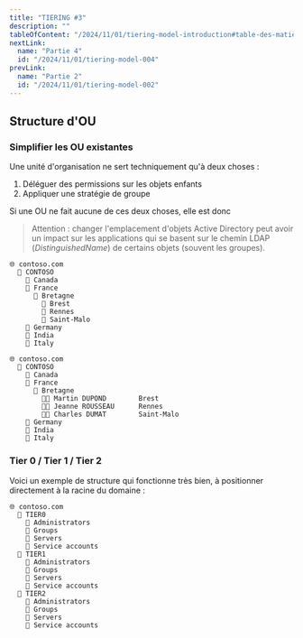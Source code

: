 ```yaml
---
title: "TIERING #3"
description: ""
tableOfContent: "/2024/11/01/tiering-model-introduction#table-des-matières"
nextLink:
  name: "Partie 4"
  id: "/2024/11/01/tiering-model-004"
prevLink:
  name: "Partie 2"
  id: "/2024/11/01/tiering-model-002"
---
```


## Structure d'OU

### Simplifier les OU existantes

Une unité d'organisation ne sert techniquement qu'à deux choses : 

1. Déléguer des permissions sur les objets enfants
2. Appliquer une stratégie de groupe

Si une OU ne fait aucune de ces deux choses, elle est donc 

> Attention : changer l'emplacement d'objets Active Directory peut avoir un impact sur les applications qui se basent sur le chemin LDAP (*DistinguishedName*) de certains objets (souvent les groupes).

```plaintext
🌐 contoso.com
  📁 CONTOSO
    📁 Canada
    📁 France
      📁 Bretagne
        📁 Brest
        📁 Rennes
        📁 Saint-Malo
    📁 Germany
    📁 India
    📁 Italy
```

```plaintext
🌐 contoso.com
  📁 CONTOSO
    📁 Canada
    📁 France
      📁 Bretagne
        🧑‍💼 Martin DUPOND        Brest
        🧑‍💼 Jeanne ROUSSEAU      Rennes
        🧑‍💼 Charles DUMAT        Saint-Malo
    📁 Germany
    📁 India
    📁 Italy
```


### Tier 0 / Tier 1 / Tier 2

Voici un exemple de structure qui fonctionne très bien, à positionner directement à la racine du domaine :

```plaintext
🌐 contoso.com
  📁 TIER0
    📁 Administrators
    📁 Groups
    📁 Servers
    📁 Service accounts
  📁 TIER1
    📁 Administrators
    📁 Groups
    📁 Servers
    📁 Service accounts
  📁 TIER2
    📁 Administrators
    📁 Groups
    📁 Servers
    📁 Service accounts
```
